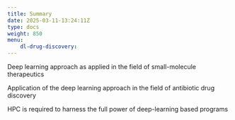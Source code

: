 ```yaml
---
title: Summary
date: 2025-03-11-13:24:11Z
type: docs 
weight: 850
menu: 
    dl-drug-discovery:
---
```



Deep learning approach as applied in the field of small-molecule therapeutics

Application of the deep learning approach in the field of antibiotic drug discovery

HPC is required to harness the full power of deep-learning based programs

